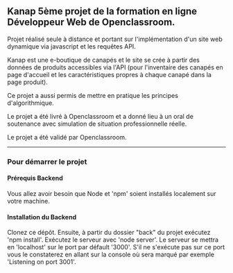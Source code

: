 Kanap 5ème projet de la formation en ligne Développeur Web de Openclassroom.
-----------------------------------------------------------------------------------------

Projet réalisé seule à distance et portant sur l'implémentation d'un site web dynamique via javascript et les requêtes API.

Kanap est une e-boutique de canapés et le site se crée à partir des données de produits accessibles via l'API (pour l'inventaire des canapés en page d'accueil et les caractéristiques propres à chaque canapé dans la page produit).

Ce projet a aussi permis de mettre en pratique les principes d'algorithmique.

Le projet a été livré à Openclassroom et a donné lieu à un oral de soutenance avec simulation de situation professionnelle réelle.

Le projet a été validé par Openclassroom.




_______________________
### Pour démarrer le projet ###

#### Prérequis Backend ####

Vous allez avoir besoin que Node et 'npm' soient installés localement sur votre machine.

#### Installation du Backend ####
Clonez ce dépôt. Ensuite, à partir du dossier "back" du projet exécutez 'npm install'.
Exécutez le serveur avec 'node server'.
Le serveur se mettra en 'localhost' sur le port par défault '3000'.
S'il ne s'exécute pas sur ce port vous le constaterez en allant sur la console où sera marqué par exemple 'Listening on port 3001'.
